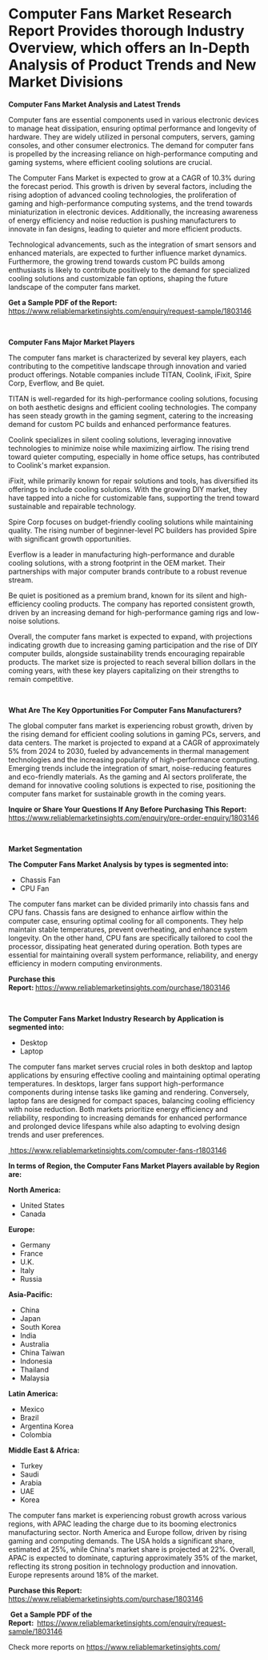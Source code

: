<p><h1>Computer Fans Market Research Report Provides thorough Industry Overview, which offers an In-Depth Analysis of Product Trends and New Market Divisions</h1></p><p><strong>Computer Fans Market Analysis and Latest Trends</strong></p>
<p><p>Computer fans are essential components used in various electronic devices to manage heat dissipation, ensuring optimal performance and longevity of hardware. They are widely utilized in personal computers, servers, gaming consoles, and other consumer electronics. The demand for computer fans is propelled by the increasing reliance on high-performance computing and gaming systems, where efficient cooling solutions are crucial.</p><p>The Computer Fans Market is expected to grow at a CAGR of 10.3% during the forecast period. This growth is driven by several factors, including the rising adoption of advanced cooling technologies, the proliferation of gaming and high-performance computing systems, and the trend towards miniaturization in electronic devices. Additionally, the increasing awareness of energy efficiency and noise reduction is pushing manufacturers to innovate in fan designs, leading to quieter and more efficient products.</p><p>Technological advancements, such as the integration of smart sensors and enhanced materials, are expected to further influence market dynamics. Furthermore, the growing trend towards custom PC builds among enthusiasts is likely to contribute positively to the demand for specialized cooling solutions and customizable fan options, shaping the future landscape of the computer fans market.</p></p>
<p><strong>Get a Sample PDF of the Report:&nbsp;</strong> <a href="https://www.reliablemarketinsights.com/enquiry/request-sample/1803146?utm_campaign=2217&utm_medium=2&utm_source=Github&utm_content=ia&utm_term=19022025&utm_id=computer-fans">https://www.reliablemarketinsights.com/enquiry/request-sample/1803146</a></p>
<p>&nbsp;</p>
<p><strong>Computer Fans Major Market Players</strong></p>
<p><p>The computer fans market is characterized by several key players, each contributing to the competitive landscape through innovation and varied product offerings. Notable companies include TITAN, Coolink, iFixit, Spire Corp, Everflow, and Be quiet. </p><p>TITAN is well-regarded for its high-performance cooling solutions, focusing on both aesthetic designs and efficient cooling technologies. The company has seen steady growth in the gaming segment, catering to the increasing demand for custom PC builds and enhanced performance features.</p><p>Coolink specializes in silent cooling solutions, leveraging innovative technologies to minimize noise while maximizing airflow. The rising trend toward quieter computing, especially in home office setups, has contributed to Coolink's market expansion. </p><p>iFixit, while primarily known for repair solutions and tools, has diversified its offerings to include cooling solutions. With the growing DIY market, they have tapped into a niche for customizable fans, supporting the trend toward sustainable and repairable technology. </p><p>Spire Corp focuses on budget-friendly cooling solutions while maintaining quality. The rising number of beginner-level PC builders has provided Spire with significant growth opportunities. </p><p>Everflow is a leader in manufacturing high-performance and durable cooling solutions, with a strong footprint in the OEM market. Their partnerships with major computer brands contribute to a robust revenue stream.</p><p>Be quiet is positioned as a premium brand, known for its silent and high-efficiency cooling products. The company has reported consistent growth, driven by an increasing demand for high-performance gaming rigs and low-noise solutions. </p><p>Overall, the computer fans market is expected to expand, with projections indicating growth due to increasing gaming participation and the rise of DIY computer builds, alongside sustainability trends encouraging repairable products. The market size is projected to reach several billion dollars in the coming years, with these key players capitalizing on their strengths to remain competitive.</p></p>
<p>&nbsp;</p>
<p><strong>What Are The Key Opportunities For Computer Fans Manufacturers?</strong></p>
<p><p>The global computer fans market is experiencing robust growth, driven by the rising demand for efficient cooling solutions in gaming PCs, servers, and data centers. The market is projected to expand at a CAGR of approximately 5% from 2024 to 2030, fueled by advancements in thermal management technologies and the increasing popularity of high-performance computing. Emerging trends include the integration of smart, noise-reducing features and eco-friendly materials. As the gaming and AI sectors proliferate, the demand for innovative cooling solutions is expected to rise, positioning the computer fans market for sustainable growth in the coming years.</p></p>
<p><strong>Inquire or Share Your Questions If Any Before Purchasing This Report:</strong> <a href="https://www.reliablemarketinsights.com/enquiry/pre-order-enquiry/1803146?utm_campaign=2217&utm_medium=2&utm_source=Github&utm_content=ia&utm_term=19022025&utm_id=computer-fans">https://www.reliablemarketinsights.com/enquiry/pre-order-enquiry/1803146</a></p>
<p>&nbsp;</p>
<p><strong>Market Segmentation</strong></p>
<p><strong>The Computer Fans Market Analysis by types is segmented into:</strong></p>
<p><ul><li>Chassis Fan</li><li>CPU Fan</li></ul></p>
<p><p>The computer fans market can be divided primarily into chassis fans and CPU fans. Chassis fans are designed to enhance airflow within the computer case, ensuring optimal cooling for all components. They help maintain stable temperatures, prevent overheating, and enhance system longevity. On the other hand, CPU fans are specifically tailored to cool the processor, dissipating heat generated during operation. Both types are essential for maintaining overall system performance, reliability, and energy efficiency in modern computing environments.</p></p>
<p><strong>Purchase this Report:&nbsp;</strong><a href="https://www.reliablemarketinsights.com/purchase/1803146?utm_campaign=2217&utm_medium=2&utm_source=Github&utm_content=ia&utm_term=19022025&utm_id=computer-fans">https://www.reliablemarketinsights.com/purchase/1803146</a></p>
<p>&nbsp;</p>
<p><strong>The Computer Fans Market Industry Research by Application is segmented into:</strong></p>
<p><ul><li>Desktop</li><li>Laptop</li></ul></p>
<p><p>The computer fans market serves crucial roles in both desktop and laptop applications by ensuring effective cooling and maintaining optimal operating temperatures. In desktops, larger fans support high-performance components during intense tasks like gaming and rendering. Conversely, laptop fans are designed for compact spaces, balancing cooling efficiency with noise reduction. Both markets prioritize energy efficiency and reliability, responding to increasing demands for enhanced performance and prolonged device lifespans while also adapting to evolving design trends and user preferences.</p></p>
<p><a href="https://www.reliablemarketinsights.com/computer-fans-r1803146?utm_campaign=2217&utm_medium=2&utm_source=Github&utm_content=ia&utm_term=19022025&utm_id=computer-fans">&nbsp;https://www.reliablemarketinsights.com/computer-fans-r1803146</a></p>
<p><strong>In terms of Region, the Computer Fans Market Players available by Region are:</strong></p>
<p>
    <p> <strong> North America: </strong>
        <ul>
            <li>United States</li>
            <li>Canada</li>
        </ul>
        </p> 
    <p> <strong> Europe: </strong>
        <ul>
            <li>Germany</li>
            <li>France</li>
            <li>U.K.</li>
            <li>Italy</li>
            <li>Russia</li>
        </ul>
        </p> 
    <p> <strong> Asia-Pacific: </strong>
        <ul>
            <li>China</li>
            <li>Japan</li>
            <li>South Korea</li>
            <li>India</li>
            <li>Australia</li>
            <li>China Taiwan</li>
            <li>Indonesia</li>
            <li>Thailand</li>
            <li>Malaysia</li>
        </ul>
        </p> 
    <p> <strong> Latin America: </strong>
        <ul>
            <li>Mexico</li>
            <li>Brazil</li>
            <li>Argentina Korea</li>
            <li>Colombia</li>
        </ul>
        </p> 
    <p> <strong> Middle East & Africa: </strong>
        <ul>
            <li>Turkey</li>
            <li>Saudi</li>
            <li>Arabia</li>
            <li>UAE</li>
            <li>Korea</li>
        </ul>
    </p>
    </p>
<p><p>The computer fans market is experiencing robust growth across various regions, with APAC leading the charge due to its booming electronics manufacturing sector. North America and Europe follow, driven by rising gaming and computing demands. The USA holds a significant share, estimated at 25%, while China's market share is projected at 22%. Overall, APAC is expected to dominate, capturing approximately 35% of the market, reflecting its strong position in technology production and innovation. Europe represents around 18% of the market.</p></p>
<p><strong>Purchase this Report: </strong><a href="https://www.reliablemarketinsights.com/purchase/1803146?utm_campaign=2217&utm_medium=2&utm_source=Github&utm_content=ia&utm_term=19022025&utm_id=computer-fans">https://www.reliablemarketinsights.com/purchase/1803146</a></p>
<p>&nbsp;<strong>Get a Sample PDF of the Report:&nbsp;&nbsp;</strong><a href="https://www.reliablemarketinsights.com/enquiry/request-sample/1803146?utm_campaign=2217&utm_medium=2&utm_source=Github&utm_content=ia&utm_term=19022025&utm_id=computer-fans">https://www.reliablemarketinsights.com/enquiry/request-sample/1803146</a></p>
<p><strong></strong></p>
<p>Check more reports on <a href="https://www.reliablemarketinsights.com/?utm_campaign=2217&utm_medium=2&utm_source=Github&utm_content=ia&utm_term=19022025&utm_id=computer-fans">https://www.reliablemarketinsights.com/</a></p>